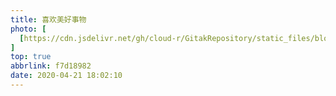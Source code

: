 ```yaml
---
title: 喜欢美好事物
photo: [
  [https://cdn.jsdelivr.net/gh/cloud-r/GitakRepository/static_files/blog/img/IMG_20200429_103519.jpg]
]
top: true
abbrlink: f7d18982
date: 2020-04-21 18:02:10
---
```


<!-- > <b style="font-size:18px;color:#262626">喜欢美好事物</b> -->